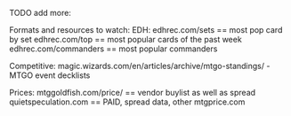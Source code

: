 TODO add more:

Formats and resources to watch:
EDH:
edhrec.com/sets == most pop card by set
edhrec.com/top == most popular cards of the past week
edhrec.com/commanders == most popular commanders

Competitive:
magic.wizards.com/en/articles/archive/mtgo-standings/ - MTGO event decklists

Prices:
mtggoldfish.com/price/ == vendor buylist as well as spread
quietspeculation.com == PAID, spread data, other
mtgprice.com
